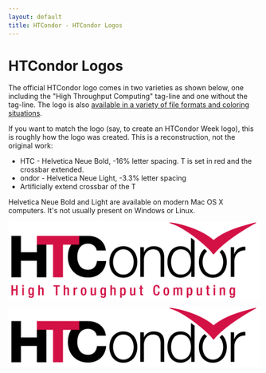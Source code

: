 ```yaml
---
layout: default
title: HTCondor - HTCondor Logos
---
```


<!-- Page body -->
<h1 class="norm">HTCondor Logos</h1>

<P>
The official HTCondor logo comes in two varieties as shown below, one including the 
"High Throughput Computing" tag-line and one without the tag-line.  The logo
is also 
<a href="htcondor_logos/">
available in a variety of file formats and coloring situations</a>.

<p>If you want to match the logo (say, to create an HTCondor Week logo),
this is roughly how the logo was created.  This is a reconstruction, not
the original work:
<ul>
<li>HTC - Helvetica Neue Bold, -16% letter spacing. T is set in red and the
crossbar extended.
<li>ondor - Helvetica Neue Light, -3.3% letter spacing
<li>Artificially extend crossbar of the T
</ul>
<p>Helvetica Neue Bold and Light are available on modern Mac OS X
computers.  It's not usually present on Windows or Linux.



<p>
<a href="htcondor_logos/PNG/HTCondor_red_blk.png">
<center>
<img width=600 src="htcondor_logos/PNG/HTCondor_red_blk.png" alt="HTCondor_red_blk.png"> 
</center>
</a>

<p>
<a href="htcondor_logos/PNG/HTCondor_red_blk_notag.png">
<center>
<img width=600 src="htcondor_logos/PNG/HTCondor_red_blk_notag.png" alt="HTCondor_red_blk_notag.png"> 
</center>
</a>

